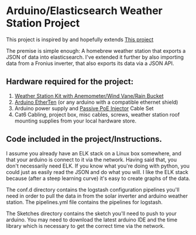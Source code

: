 # Arduino/Elasticsearch Weather Station Project

This project is inspired by and hopefully extends [This project](https://elastic.co/blog/arduino-based-home-weather-station-on-the-elastic-stack#sketch1) 

The premise is simple enough: A homebrew weather station that exports a JSON of data into elasticsearch. I've extended it further by also importing data from a Fronius inverter, that also exports its data via a JSON API.

## Hardware required for the project:
1. [Weather Station Kit with Anemometer/Wind Vane/Rain Bucket](https://www.dfrobot.com/wiki/index.php/Weather_Station_with_Anemometer/Wind_vane/Rain_bucket_SKU:SEN0186)
3. [Arduino EtherTen](https://www.freetronics.com.au/products/etherten) (or any arduino with a compatible ethernet shield)
4. Arduino power supply and [Passive PoE Injector](https://www.littlebirdelectronics.com.au/passive-poe-injector-cable-set) Cable Set
5. Cat6 Cabling, project box, misc cables, screws, weather station roof mounting supplies from your local hardware store.

## Code included in the project/Instructions.

I assume you already have an ELK stack on a Linux box somewhere, and that your arduino is connect to it via the network. Having said that, you don't necessarily need ELK. If you know what you're doing with python, you could just as easily read the JSON and do what you will. I like the ELK stack because (after a steep learning curve) it's easy to create graphs of the data.

The conf.d directory contains the logstash configuration pipelines you'll need in order to pull the data in from the solar inverter and arduino weather station. The pipelines.yml file contains the pipelines for logstash.

The Sketches directory contains the sketch you'll need to push to your arduino. You may need to download the latest arduino IDE and the time library which is necessary to get the correct time via the network.